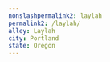 ```yaml
---
﻿nonslashpermalink2: laylah
permalink2: /laylah/
alley: Laylah
city: Portland
state: Oregon
---
```

